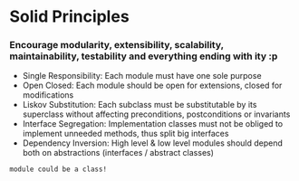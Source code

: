 # Solid Principles
### Encourage modularity, extensibility, scalability, maintainability, testability and everything ending with ity :p 

- Single Responsibility: Each module must have one sole purpose
- Open Closed: Each module should be open for extensions, closed for modifications
- Liskov Substitution: Each subclass must be substitutable by its superclass without affecting preconditions, postconditions or invariants
- Interface Segregation: Implementation classes must not be obliged to implement unneeded methods, thus split big interfaces
- Dependency Inversion: High level & low level modules should depend both on abstractions (interfaces / abstract classes)

``` module could be a class! ```
